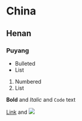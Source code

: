 
# China
## Henan
### Puyang

- Bulleted
- List

1. Numbered
2. List
 
**Bold** and _Italic_ and `Code` text

[Link](https://twitter.com/routeweststage) and ![](https://www.google.nl/search?q=image&sxsrf=APq-WBsOsCSjI7H7fqhRZa9MYX0MdrB_uA:1645971086555&source=lnms&tbm=isch&sa=X&ved=2ahUKEwjGxrKPiKD2AhVBRBoKHWK3BD4Q_AUoAXoECAEQAw&biw=1536&bih=746&dpr=1.25#imgrc=29-1h5KEZWSYuM)
```

